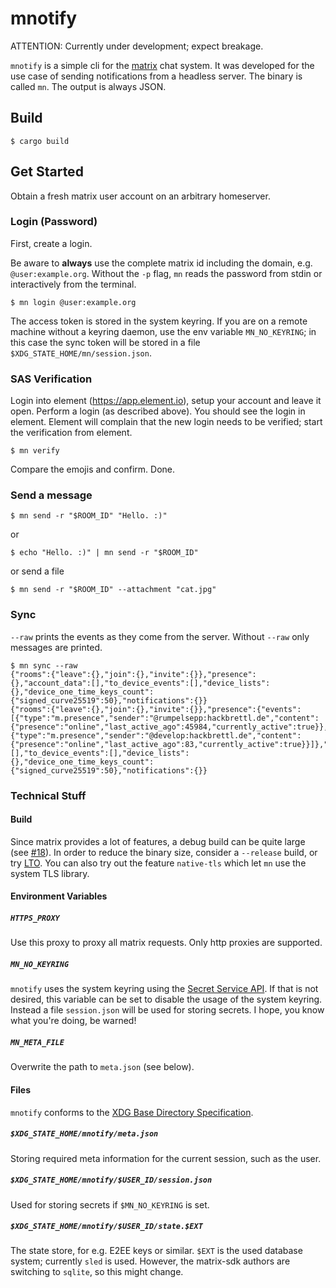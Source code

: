 # mnotify

ATTENTION: Currently under development; expect breakage.

`mnotify` is a simple cli for the [matrix](https://matrix.org) chat system.
It was developed for the use case of sending notifications from a headless server.
The binary is called `mn`.
The output is always JSON.

## Build

```
$ cargo build
```

## Get Started

Obtain a fresh matrix user account on an arbitrary homeserver.

### Login (Password)

First, create a login.

Be aware to **always** use the complete matrix id including the domain, e.g. `@user:example.org`.
Without the `-p` flag, `mn` reads the password from stdin or interactively from the terminal.

```
$ mn login @user:example.org
```

The access token is stored in the system keyring.
If you are on a remote machine without a keyring daemon, use the env variable `MN_NO_KEYRING`;
in this case the sync token will be stored in a file `$XDG_STATE_HOME/mn/session.json`.

### SAS Verification

Login into element (https://app.element.io), setup your account and leave it open.
Perform a login (as described above).
You should see the login in element.
Element will complain that the new login needs to be verified; start the verification from element.

```
$ mn verify
```

Compare the emojis and confirm. Done.

### Send a message

```
$ mn send -r "$ROOM_ID" "Hello. :)"
```

or

```
$ echo "Hello. :)" | mn send -r "$ROOM_ID"
```

or send a file

```
$ mn send -r "$ROOM_ID" --attachment "cat.jpg"
```

### Sync

`--raw` prints the events as they come from the server.
Without `--raw` only messages are printed.

```
$ mn sync --raw
{"rooms":{"leave":{},"join":{},"invite":{}},"presence":{},"account_data":[],"to_device_events":[],"device_lists":{},"device_one_time_keys_count":{"signed_curve25519":50},"notifications":{}}
{"rooms":{"leave":{},"join":{},"invite":{}},"presence":{"events":[{"type":"m.presence","sender":"@rumpelsepp:hackbrettl.de","content":{"presence":"online","last_active_ago":45984,"currently_active":true}},{"type":"m.presence","sender":"@develop:hackbrettl.de","content":{"presence":"online","last_active_ago":83,"currently_active":true}}]},"account_data":[],"to_device_events":[],"device_lists":{},"device_one_time_keys_count":{"signed_curve25519":50},"notifications":{}}
```

### Technical Stuff

#### Build

Since matrix provides a lot of features, a debug build can be quite large (see [#18](https://github.com/rumpelsepp/mnotify/issues/18)).
In order to reduce the binary size, consider a `--release` build, or try [LTO](https://doc.rust-lang.org/cargo/reference/profiles.html#lto).
You can also try out the feature `native-tls` which let `mn` use the system TLS library.

#### Environment Variables

##### `HTTPS_PROXY`

Use this proxy to proxy all matrix requests.
Only http proxies are supported.

##### `MN_NO_KEYRING`

`mnotify` uses the system keyring using the [Secret Service API](https://specifications.freedesktop.org/secret-service/latest/).
If that is not desired, this variable can be set to disable the usage of the system keyring.
Instead a file `session.json` will be used for storing secrets.
I hope, you know what you're doing, be warned!

##### `MN_META_FILE`

Overwrite the path to `meta.json` (see below).

#### Files

`mnotify` conforms to the [XDG Base Directory Specification](https://specifications.freedesktop.org/basedir-spec/basedir-spec-latest.html).

##### `$XDG_STATE_HOME/mnotify/meta.json`

Storing required meta information for the current session, such as the user.

##### `$XDG_STATE_HOME/mnotify/$USER_ID/session.json`

Used for storing secrets if `$MN_NO_KEYRING` is set.

##### `$XDG_STATE_HOME/mnotify/$USER_ID/state.$EXT`

The state store, for e.g. E2EE keys or similar.
`$EXT` is the used database system; currently `sled` is used.
However, the matrix-sdk authors are switching to `sqlite`, so this might change.
